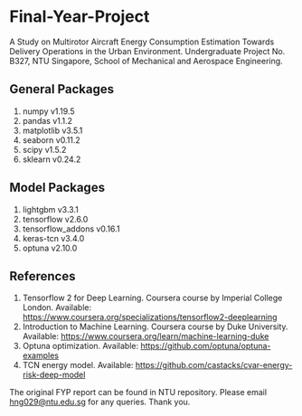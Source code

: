 # Final-Year-Project
A Study on Multirotor Aircraft Energy Consumption Estimation Towards Delivery Operations in the Urban Environment. Undergraduate Project No. B327, NTU Singapore, School of Mechanical and Aerospace Engineering.

General Packages
--------------
1. numpy v1.19.5
2. pandas v1.1.2
3. matplotlib v3.5.1
4. seaborn v0.11.2
5. scipy v1.5.2
6. sklearn v0.24.2

Model Packages
--------------
1. lightgbm v3.3.1
2. tensorflow v2.6.0
3. tensorflow_addons v0.16.1
4. keras-tcn v3.4.0
5. optuna v2.10.0

References
--------------
1. Tensorflow 2 for Deep Learning. Coursera course by Imperial College London. Available: https://www.coursera.org/specializations/tensorflow2-deeplearning
2. Introduction to Machine Learning. Coursera course by Duke University. Available: https://www.coursera.org/learn/machine-learning-duke
3. Optuna optimization. Available: https://github.com/optuna/optuna-examples
4. TCN energy model. Available: https://github.com/castacks/cvar-energy-risk-deep-model

The original FYP report can be found in NTU repository. Please email hng029@ntu.edu.sg for any queries. Thank you.
